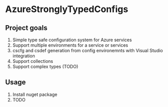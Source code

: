 # AzureStronglyTypedConfigs
## Project goals
1. Simple type safe configuration system for Azure services
2. Support multiple environments for a service or services
3. cscfg and csdef generation from config environemnts with Visual Studio integration
4. Support collections
5. Support complex types (TODO)
## Usage

1. Install nuget package
2. TODO

